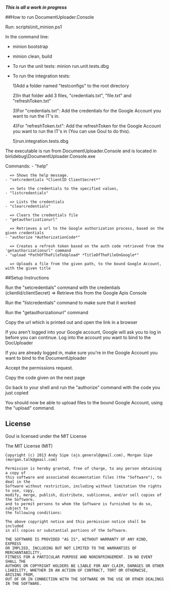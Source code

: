 ***This is all a work in progress***

##How to run DocumentUploader.Console
  
  Run: scripts\init_minion.ps1
  
  In the command line: 
  
  - minion bootstrap
  - minion clean, build
  
  - To run the unit tests: minion run.unit.tests.dbg
  
  - To run the integration tests:
  
      1)Add a folder named "testconfigs" to the root directory

      2)In that folder add 3 files, "credentials.txt", "file.txt" and "refreshToken.txt"
      
      3)For "credentials.txt": Add the credentials for the Google Account you want to run the IT's in.
      
      4)For "refreshToken.txt": Add the refreshToken for the Google Account you want to run the IT's in (You can use Goul to do this).
  
      5)run.integration.tests.dbg
      
  The executable is run from DocumentUploader.Console and is located in bin\debug\DocumentUploader.Console.exe
  
  Commands:
    - "help"   
    
      => Shows the help message.
    - "setcredentials *ClientID ClientSecret*" 
    
      => Sets the credentials to the specified values, 
    - "listcredentials" 
    
      => Lists the credentials
    - "clearcredentials" 
    
      => Clears the credentials file
    - "getauthorizationurl" 
      
      => Retrieves a url to the Google authorization process, based on the given credentials
    - "authorize *AuthorizationCode*" 
      
      => Creates a refresh token based on the auth code retrieved from the 'getauthorizationurl" command
    - "upload *PathOfTheFileToUpload* *TitleOfTheFileOnGoogle*" 
      
      => Uploads a file from the given path, to the bound Google Account, with the given title
    
##Setup Instructions

Run the "setcredentials" command with the credentials (clientId/clientSecret) => Retrieve this from the Google Apis Console

Run the "listcredentials" command to make sure that it worked

Run the "getauthorizationurl" command 

Copy the url which is printed out and open the link in a browser

If you aren't logged into your Google account, Google will ask you to log in before you can continue. Log into the account you want to bind to the DocUploader

If you are already logged in, make sure you're in the Google Account you want to bind to the DocumentUploader

Accept the permissions request.

Copy the code given on the next page

Go back to your shell and run the "authorize" command with the code you just copied

You should now be able to upload files to the bound Google Account, using the "upload" command.

  


License
---

Goul is licensed under the MIT License

The MIT License (MIT)

    Copyright (c) 2013 Andy Sipe (ajs.general@gmail.com), Morgan Sipe (morgan.talk@gmail.com)

    Permission is hereby granted, free of charge, to any person obtaining a copy of 
    this software and associated documentation files (the "Software"), to deal in the 
    Software without restriction, including without limitation the rights to use, copy, 
    modify, merge, publish, distribute, sublicense, and/or sell copies of the Software, 
    and to permit persons to whom the Software is furnished to do so, subject to 
    the following conditions:
  
    The above copyright notice and this permission notice shall be included 
    in all copies or substantial portions of the Software.

    THE SOFTWARE IS PROVIDED "AS IS", WITHOUT WARRANTY OF ANY KIND, EXPRESS 
    OR IMPLIED, INCLUDING BUT NOT LIMITED TO THE WARRANTIES OF MERCHANTABILITY, 
    FITNESS FOR A PARTICULAR PURPOSE AND NONINFRINGEMENT. IN NO EVENT SHALL THE 
    AUTHORS OR COPYRIGHT HOLDERS BE LIABLE FOR ANY CLAIM, DAMAGES OR OTHER 
    LIABILITY, WHETHER IN AN ACTION OF CONTRACT, TORT OR OTHERWISE, ARISING FROM, 
    OUT OF OR IN CONNECTION WITH THE SOFTWARE OR THE USE OR OTHER DEALINGS IN THE SOFTWARE.
